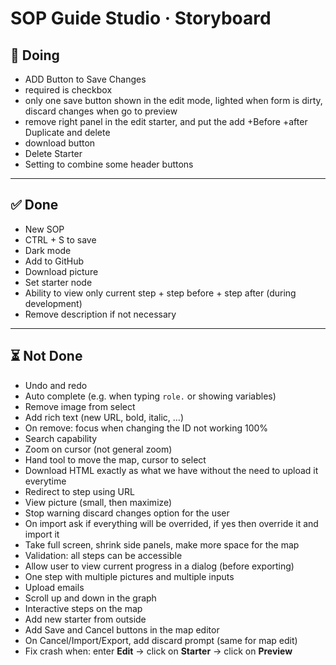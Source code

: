 # SOP Guide Studio · Storyboard



## 🏇 Doing

-  ADD Button to Save Changes
-  required is checkbox
-  only one save button shown in the edit mode, lighted when form is dirty, discard changes when go to preview
-  remove right panel in the edit starter, and put the add +Before +after Duplicate and delete
-  download button
-  Delete Starter
-  Setting to combine some header buttons

---

## ✅ Done

-  New SOP
-  CTRL + S to save
- Dark mode  
- Add to GitHub  
- Download picture  
- Set starter node 
- Ability to view only current step + step before + step after (during development)  
- Remove description if not necessary  


---

## ⏳ Not Done

- Undo and redo    
- Auto complete (e.g. when typing `role.` or showing variables)  
- Remove image from select  
- Add rich text (new URL, bold, italic, …) 
- On remove: focus when changing the ID not working 100%   
- Search capability  
-  Zoom on cursor (not general zoom) 
- Hand tool to move the map, cursor to select  
- Download HTML exactly as what we have without the need to upload it everytime 
- Redirect to step using URL  
- View picture (small, then maximize)  
- Stop warning discard changes option for the user
- On import ask if everything will be overrided, if yes then override it and import it
- Take full screen, shrink side panels, make more space for the map  
- Validation: all steps can be accessible  
- Allow user to view current progress in a dialog (before exporting)  
- One step with multiple pictures and multiple inputs  
- Upload emails  
- Scroll up and down in the graph
- Interactive steps on the map
- Add new starter from outside  
- Add Save and Cancel buttons in the map editor  
- On Cancel/Import/Export, add discard prompt (same for map edit)  
- Fix crash when: enter **Edit** → click on **Starter** → click on **Preview**  
